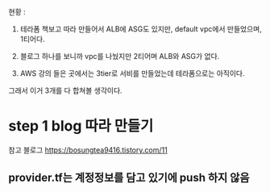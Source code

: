 현황 : 
1. 테라폼 책보고 따라 만들어서 ALB에 ASG도 있지만, default vpc에서 만들었으며, 1티어다.

2. 블로그 하나를 보니까 vpc를 나눴지만 2티어며 ALB와 ASG가 없다.

3. AWS 강의 들은 곳에서는 3tier로 서비를 만들었는데 테라폼으로는 아직이다.

그래서 이거 3개를 다 합쳐볼 생각이다.


# step 1 blog 따라 만들기

참고 블로그
https://bosungtea9416.tistory.com/11


## provider.tf는 계정정보를 담고 있기에 push 하지 않음
